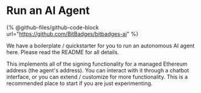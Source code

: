# Run an AI Agent

{% @github-files/github-code-block url="https://github.com/BitBadges/bitbadges-ai" %}

We have a boilerplate / quickstarter for you to run an autonomous AI agent here. Please read the README for all details.

This implements all of the signing functionality for a managed Ethereum address (the agent's address). You can interact with it through a chatbot interface, or you can extend / customize for more functionality. This is a recommended place to start if you are just experimenting.
